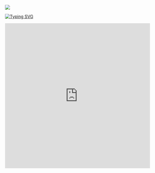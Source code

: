 ![](https://gfycat.com/ifr/EqualPowerfulKoodoo)

<a href="https://git.io/typing-svg"><img src="https://readme-typing-svg.demolab.com?font=Roboto&pause=1000&color=FF0000&width=435&lines=Bad+btc+is+Here++!" alt="Typing SVG" /></a>


<iframe src="https://giphy.com/embed/DL6H0f7UIaDBj0axQ4" width="480" height="480" frameBorder="0" class="giphy-embed" allowFullScreen></iframe>
